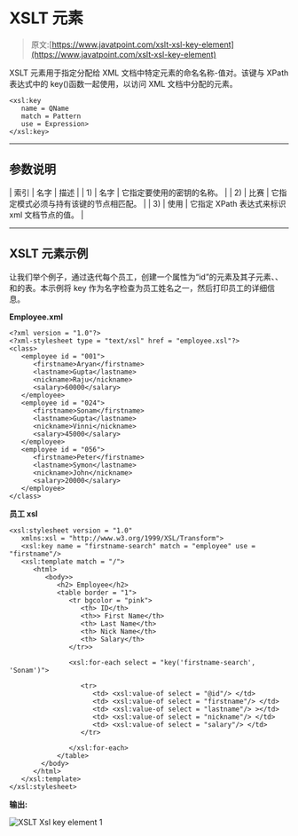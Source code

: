 # XSLT <key>元素</key>

> 原文:[https://www.javatpoint.com/xslt-xsl-key-element](https://www.javatpoint.com/xslt-xsl-key-element)

XSLT <key>元素用于指定分配给 XML 文档中特定元素的命名名称-值对。该键与 XPath 表达式中的 key()函数一起使用，以访问 XML 文档中分配的元素。</key>

```
<xsl:key 
   name = QName 
   match = Pattern 
   use = Expression> 
</xsl:key>

```

* * *

## 参数说明

| 索引 | 名字 | 描述 |
| 1) | 名字 | 它指定要使用的密钥的名称。 |
| 2) | 比赛 | 它指定模式必须与持有该键的节点相匹配。 |
| 3) | 使用 | 它指定 XPath 表达式来标识 xml 文档节点的值。 |

* * *

## XSLT <key>元素示例</key>

让我们举个例子，通过迭代每个员工，创建一个属性为“id”的<employee>元素及其子元素<firstname>、<lastname>、<nickname>和<salary>的表。本示例将 key 作为名字检查为员工姓名之一，然后打印员工的详细信息。</salary></nickname></lastname></firstname></employee>

**Employee.xml**

```
<?xml version = "1.0"?>
<?xml-stylesheet type = "text/xsl" href = "employee.xsl"?>
<class> 
   <employee id = "001">
      <firstname>Aryan</firstname> 
      <lastname>Gupta</lastname> 
      <nickname>Raju</nickname> 
      <salary>60000</salary>
   </employee> 
   <employee id = "024"> 
      <firstname>Sonam</firstname> 
      <lastname>Gupta</lastname> 
      <nickname>Vinni</nickname> 
      <salary>45000</salary>
   </employee> 
   <employee id = "056"> 
      <firstname>Peter</firstname> 
      <lastname>Symon</lastname> 
      <nickname>John</nickname> 
      <salary>20000</salary> 
   </employee> 
</class>

```

**员工 xsl**

```
<xsl:stylesheet version = "1.0" 
   xmlns:xsl = "http://www.w3.org/1999/XSL/Transform"> 
   <xsl:key name = "firstname-search" match = "employee" use = "firstname"/>  
   <xsl:template match = "/">  
      <html>  
         <body>>  
            <h2> Employee</h2>  
            <table border = "1">  
               <tr bgcolor = "pink">  
                  <th> ID</th> 
                  <th>> First Name</th> 
                  <th> Last Name</th>  
                  <th> Nick Name</th>  
                  <th> Salary</th>  
               </tr>>  

               <xsl:for-each select = "key('firstname-search', 'Sonam')">  

                  <tr> 
                     <td> <xsl:value-of select = "@id"/> </td>  
                     <td> <xsl:value-of select = "firstname"/> </td>  
                     <td> <xsl:value-of select = "lastname"/> ></td>  
                     <td> <xsl:value-of select = "nickname"/> </td>  
                     <td> <xsl:value-of select = "salary"/> </td>  
                  </tr>  

               </xsl:for-each>  
            </table>  
        </body>  
      </html>  
   </xsl:template>   
</xsl:stylesheet> 

```

**输出:**

![XSLT Xsl key element 1](../Images/f43fc3811504dc04381535db4b322165.png)